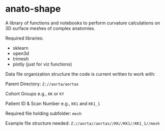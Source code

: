 # anato-shape
A library of functions and notebooks to perform curvature calculations on 3D surface meshes of complex anatomies.

Required libraries:
* sklearn
* open3d
* trimesh
* plotly (just for viz functions)

Data file organization structure the code is current written to work with: 

Parent Directory: `Z://aorta/aortas`

Cohort Groups e.g., `KK` or `KY` 

Patient ID & Scan Number e.g., `KK1` and `KK1_1`

Required file holding subfolder: `mesh`

Example file structure needed: `Z://aorta//aortas//KK//KK1//KK1_1//mesh`

